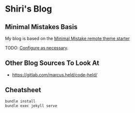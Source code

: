# Shiri's Blog

## Minimal Mistakes Basis

My blog is based on the [Minimal Mistake remote theme starter](https://github.com/mmistakes/mm-github-pages-starter/generate)

TODO: [Configure as necessary](https://mmistakes.github.io/minimal-mistakes/docs/configuration/).

## Other Blog Sources To Look At

- https://gitlab.com/marcus.held/code-held/

## Cheatsheet

```bash
bundle install
bundle exec jekyll serve
```

